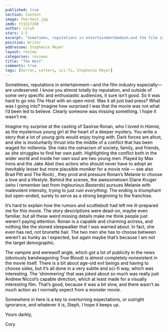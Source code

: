 ```yaml
---
published: true
section: Content
image: the-host.jpg
imdb: tt1517260
author: coryh 
stars: 2.5
excerpt: "Sometimes, reputations in entertainment&mdash;and the film industry especially&mdash;are undeserved. I know you almost totally by reputation, and outside of some very specific and enthusiastic audiences, it sure isn&rsquo;t good. So it was hard to go into <em>The Host</em> with an open mind. Was it all just bad press? What was I going into? Imagine how surprised I was that the movie was not what I&rsquo;d been led to believe. Clearly someone was missing something. I hope it wasn&rsquo;t me."
position: Writer
addressee: Stephenie Meyer
layout: review
categories: reviews
title: "The Host"
comments: true
tags: [horror, Letters, sci-fi, Stephenie Meyer]
---
```

<p><span style="color:black;">Sometimes, reputations in entertainment&mdash;and the film industry especially&mdash;are undeserved. I know you almost totally by reputation, and outside of some very specific and enthusiastic audiences, it sure isn&rsquo;t good. So it was hard to go into <em>The Host</em> with an open mind. Was it all just bad press? What was I going into? Imagine how surprised I was that the movie was not what I&rsquo;d been led to believe. Clearly someone was missing something. I hope it wasn&rsquo;t me.</span></p>
<p><span style="color:black;">Imagine my surprise at the casting of Saoirse Ronan, who I loved in <em>Hanna, </em>as the mysterious young girl at the heart of a deeper mystery. You write a story that a lot of young girls would enjoy toying with. Dark forces are afoot, and she is involuntarily thrust into the middle of a conflict that has been waged for millennia. She risks the ostracism of society, family, and friends, as she struggles to find her own path. Highlighting the conflict both in the wider world and inside her own soul are two young men. Played by Max Irons and the Jake Abel (two actors who should never have to adopt an inevitably lesser but more plausible moniker for a movie role &mdash; see also Brad Pitt and The Rock) , they prod and pressure Ronan&rsquo;s Melanie to choose a love and a lifestyle. Behind the scenes, the awesometown Diane Kruger (who I remember last from <em>Inglourious Basterds</em>) pursues Melanie with malevolent intensity, trying to just <em>ruin everything. </em>The ending is triumphant but open-ended, surely to serve as a strong beginning to the franchise.</span></p>
<p><span style="color:black;">It&rsquo;s hard to explain how the rumors and scuttlebutt had left me ill-prepared me for this movie. The story descriptions were dead-on, maybe even familiar, but all these weird missing details make me think people just weren&rsquo;t paying attention. Ronan is a capable and charming actress, and nothing like the stoned sleepwalker that I was warned about. In fact, she even has red, not brunette hair. The two men she has to choose between weren&rsquo;t as hunky as I expected, but again maybe that&rsquo;s because I am not the target demographic.</span></p>
<p><span style="color:black;">The vampire and werewolf angle, which got a lot of publicity in the news (obviously bandwagoning True Blood) is almost completely nonexistent in the movie itself. There is a bit about age-old evil beings and having to choose sides, but it&rsquo;s all done in a very subtle and sci-fi way, which was interesting. The &lsquo;shimmering&rsquo; that was joked about so much was really just Andrew Niccol&rsquo;s capable direction, which at least made for a visually interesting film. That&rsquo;s good, because it was a bit slow, and there wasn&rsquo;t as much action as I normally expect from a monster movie.</span></p>
<p><span style="color:black;">Somewhere in here is a key to overturning expectations, or outright ignorance, and whatever it is, Steph, I hope it keeps up. &nbsp;</span><span style="color:black;">&nbsp;</span></p>
<p><span style="color:black;">Yours darkly,</span></p>
<p><span style="color:black;">Cory</span></p>

